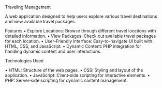 Traveling Management

A web application designed to help users explore various travel destinations and view available travel packages.

Features
	•	Explore Locations: Browse through different travel locations with detailed information.
	•	View Packages: Check out available travel packages for each location.
	•	User-Friendly Interface: Easy-to-navigate UI built with HTML, CSS, and JavaScript.
	•	Dynamic Content: PHP integration for handling dynamic content and user interactions.

Technologies Used

  •	HTML: Structure of the web pages.
	•	CSS: Styling and layout of the application.
	•	JavaScript: Client-side scripting for interactive elements.
	•	PHP: Server-side scripting for dynamic content management.
